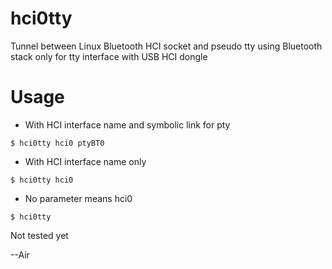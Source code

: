 # hci0tty
Tunnel between Linux Bluetooth HCI socket and pseudo tty
using Bluetooth stack only for tty interface with USB HCI dongle

# Usage

- With HCI interface name and symbolic link for pty
```
$ hci0tty hci0 ptyBT0
```

- With HCI interface name only
```
$ hci0tty hci0
```

- No parameter means hci0
```
$ hci0tty
```

Not tested yet

--Air
